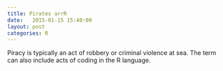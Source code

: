 ```yaml
---
title: Pirates arrR
date:   2015-01-15 15:40:00
layout: post
categories: R
---
```


Piracy is typically an act of robbery or criminal violence at sea. The term can also include acts of coding in the R language. 
